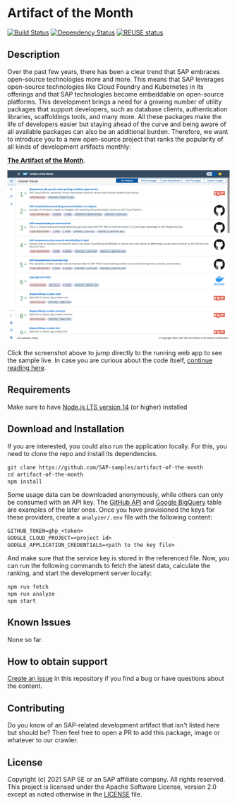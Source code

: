 # Artifact of the Month

[![Build Status][test-image]][test-url]
[![Dependency Status][daviddm-image]][daviddm-url]
[![REUSE status][reuse-image]][reuse-url]

## Description

Over the past few years, there has been a clear trend that SAP embraces open-source technologies more and more. This means that SAP leverages open-source technologies like Cloud Foundry and Kubernetes in its offerings and that SAP technologies become embeddable on open-source platforms. This development brings a need for a growing number of utility packages that support developers, such as database clients, authentication libraries, scaffoldings tools, and many more. All these packages make the life of developers easier but staying ahead of the curve and being aware of all available packages can also be an additional burden. Therefore, we want to introduce you to a new open-source project that ranks the popularity of all kinds of development artifacts monthly: 

[**The Artifact of the Month**](https://sap-samples.github.io/artifact-of-the-month/).

<a href="https://sap-samples.github.io/artifact-of-the-month/" target="_blank">
<img src="app.png" alt="screenshot of the ranking"/>
</a>


Click the screenshot above to jump directly to the running web app to see the sample live. In case you are curious about the code itself, [continue reading here](https://blogs.sap.com/2021/08/24/introducing-the-artifact-of-the-month/). 


## Requirements

Make sure to have [Node.js LTS version 14](https://nodejs.org/en/download) (or higher) installed

## Download and Installation

If you are interested, you could also run the application locally. For this, you need to clone the repo and install its dependencies.

```
git clone https://github.com/SAP-samples/artifact-of-the-month
cd artifact-of-the-month
npm install
```

Some usage data can be downloaded anonymously, while others can only be consumed with an API key. The [GitHub API](https://docs.github.com/en/github/authenticating-to-github/keeping-your-account-and-data-secure/creating-a-personal-access-token) and [Google BigQuery](https://www.progress.com/tutorials/odbc/a-complete-guide-for-google-bigquery-authentication) table are examples of the later ones. Once you have provisioned the keys for these providers, create a `analyzer/.env` file with the following content:

```
GITHUB_TOKEN=ghp_<token>
GOOGLE_CLOUD_PROJECT=<project id>
GOOGLE_APPLICATION_CREDENTIALS=<path to the key file>
```

And make sure that the service key is stored in the referenced file. Now, you can run the following commands to fetch the latest data, calculate the ranking, and start the development server locally:

```
npm run fetch
npm run analyze
npm start
```

## Known Issues
None so far.

## How to obtain support

[Create an issue](https://github.com/SAP-samples/<repository-name>/issues) in this repository if you find a bug or have questions about the content.

## Contributing

Do you know of an SAP-related development artifact that isn't listed here but should be? Then feel free to open a PR to add this package, image or whatever to our crawler.



## License
Copyright (c) 2021 SAP SE or an SAP affiliate company. All rights reserved. This project is licensed under the Apache Software License, version 2.0 except as noted otherwise in the [LICENSE](LICENSES/Apache-2.0.txt) file.



[test-image]: https://github.com/SAP-samples/artifact-of-the-month/actions/workflows/main.yaml/badge.svg
[test-url]: https://github.com/SAP-samples/artifact-of-the-month/actions/workflows/main.yaml
[daviddm-image]: https://img.shields.io/david/SAP-samples/artifact-of-the-month.svg
[daviddm-url]: https://david-dm.org/SAP-samples/artifact-of-the-month
[reuse-image]: https://api.reuse.software/badge/github.com/SAP-samples/artifact-of-the-month/
[reuse-url]: https://api.reuse.software/info/github.com/SAP-samples/artifact-of-the-month/